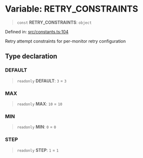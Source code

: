 # Variable: RETRY\_CONSTRAINTS

> `const` **RETRY\_CONSTRAINTS**: `object`

Defined in: [src/constants.ts:104](https://github.com/Nick2bad4u/Uptime-Watcher/blob/2a45eeb1723f8f7089001af2c92aa07d82dfe7e4/src/constants.ts#L104)

Retry attempt constraints for per-monitor retry configuration

## Type declaration

### DEFAULT

> `readonly` **DEFAULT**: `3` = `3`

### MAX

> `readonly` **MAX**: `10` = `10`

### MIN

> `readonly` **MIN**: `0` = `0`

### STEP

> `readonly` **STEP**: `1` = `1`

